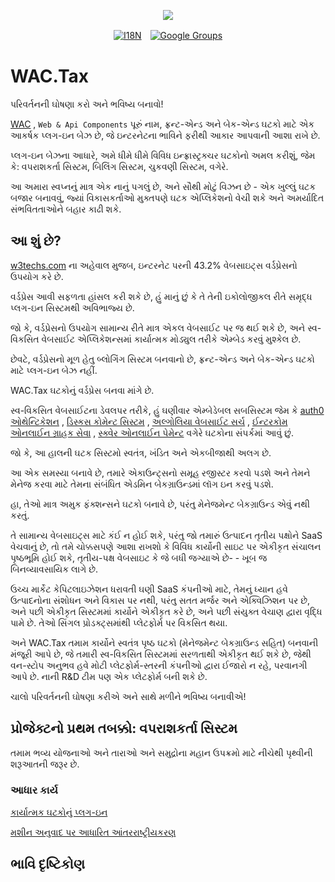<p align="center"><a href="https://wac.tax"><img src="https://cdn.jsdelivr.net/gh/wactax/img/logo.svg"/></a></p><p align="center"><a href="https://github.com/wactax/wac.tax/blob/main/doc/README.md#readme"><img alt="I18N" src="https://cdn.jsdelivr.net/gh/wactax/img/t.svg"/></a>　<a href="https://groups.google.com/u/2/g/wactax"><img alt="Google Groups" src="https://cdn.jsdelivr.net/gh/wactax/img/g-groups.svg"/></a></p>

# WAC.Tax

પરિવર્તનની ઘોષણા કરો અને ભવિષ્ય બનાવો!

[WAC](https://wac.tax) , `Web & Api Components` પૂરું નામ, ફ્રન્ટ-એન્ડ અને બેક-એન્ડ ઘટકો માટે એક આકર્ષક પ્લગ-ઇન બેઝ છે, જે ઇન્ટરનેટના ભાવિને ફરીથી આકાર આપવાની આશા રાખે છે.

પ્લગ-ઇન બેઝના આધારે, અમે ધીમે ધીમે વિવિધ ઇન્ફ્રાસ્ટ્રક્ચર ઘટકોનો અમલ કરીશું, જેમ કે: વપરાશકર્તા સિસ્ટમ, બિલિંગ સિસ્ટમ, ચુકવણી સિસ્ટમ, વગેરે.

આ અમારા સ્વપ્નનું માત્ર એક નાનું પગલું છે, અને સૌથી મોટું વિઝન છે - એક ખુલ્લું ઘટક બજાર બનાવવું, જ્યાં વિકાસકર્તાઓ મુક્તપણે ઘટક એપ્લિકેશનો વેચી શકે અને અમર્યાદિત સંભવિતતાઓને બહાર કાઢી શકે.

## આ શું છે?

[w3techs.com](https://w3techs.com/technologies/details/cm-wordpress) ના અહેવાલ મુજબ, ઇન્ટરનેટ પરની 43.2% વેબસાઇટ્સ વર્ડપ્રેસનો ઉપયોગ કરે છે.

વર્ડપ્રેસ આવી સફળતા હાંસલ કરી શકે છે, હું માનું છું કે તે તેની ઇકોલોજીકલ રીતે સમૃદ્ધ પ્લગ-ઇન સિસ્ટમથી અવિભાજ્ય છે.

જો કે, વર્ડપ્રેસનો ઉપયોગ સામાન્ય રીતે માત્ર એકલ વેબસાઈટ પર જ થઈ શકે છે, અને સ્વ-વિકસિત વેબસાઈટ એપ્લિકેશન્સમાં કાર્યાત્મક મોડ્યુલ તરીકે એમ્બેડ કરવું મુશ્કેલ છે.

છેવટે, વર્ડપ્રેસનો મૂળ હેતુ બ્લોગિંગ સિસ્ટમ બનવાનો છે, ફ્રન્ટ-એન્ડ અને બેક-એન્ડ ઘટકો માટે પ્લગ-ઇન બેઝ નહીં.

WAC.Tax ઘટકોનું વર્ડપ્રેસ બનવા માંગે છે.

સ્વ-વિકસિત વેબસાઈટના ડેવલપર તરીકે, હું ઘણીવાર એમ્બેડેબલ સબસિસ્ટમ જેમ કે [auth0 ઓથેન્ટિકેશન](https://auth0.com) , [ડિસ્કસ કોમેન્ટ સિસ્ટમ](https://disqus.com) , [અલ્ગોલિયા વેબસાઈટ સર્ચ](https://www.algolia.com) , [ઈન્ટરકોમ ઓનલાઈન ગ્રાહક સેવા](https://www.intercom.com) , [સ્ક્વેર ઓનલાઈન પેમેન્ટ](https://developer.squareup.com/docs/web-payments/overview) વગેરે ઘટકોના સંપર્કમાં આવું છું.

જો કે, આ હાલની ઘટક સિસ્ટમો સ્વતંત્ર, ખંડિત અને એકબીજાથી અલગ છે.

આ એક સમસ્યા બનાવે છે, તમારે એકાઉન્ટ્સનો સમૂહ રજીસ્ટર કરવો પડશે અને તેમને મેનેજ કરવા માટે તેમના સંબંધિત એડમિન બેકગ્રાઉન્ડમાં લૉગ ઇન કરવું પડશે.

હા, તેઓ માત્ર અમુક ફંક્શન્સને ઘટકો બનાવે છે, પરંતુ મેનેજમેન્ટ બેકગ્રાઉન્ડ એવું નથી કરતું.

તે સામાન્ય વેબસાઇટ્સ માટે કંઈ ન હોઈ શકે, પરંતુ જો તમારું ઉત્પાદન તૃતીય પક્ષોને SaaS વેચવાનું છે, તો તમે ચોક્કસપણે આશા રાખશો કે વિવિધ કાર્યોની સાઇટ પર એકીકૃત સંચાલન પૃષ્ઠભૂમિ હોઈ શકે, તૃતીય-પક્ષ વેબસાઇટ કે જે બધી જગ્યાએ છે- - ખૂબ જ બિનવ્યાવસાયિક લાગે છે.

ઉચ્ચ માર્કેટ કેપિટલાઇઝેશન ધરાવતી ઘણી SaaS કંપનીઓ માટે, તેમનું ધ્યાન હવે ઉત્પાદનોના સંશોધન અને વિકાસ પર નથી, પરંતુ સતત મર્જર અને એક્વિઝિશન પર છે, અને પછી એકીકૃત સિસ્ટમમાં કાર્યોને એકીકૃત કરે છે, અને પછી સંયુક્ત વેચાણ દ્વારા વૃદ્ધિ પામે છે. તેઓ સિંગલ પ્રોડક્ટ્સમાંથી પ્લેટફોર્મ પર વિકસિત થયા.

અને WAC.Tax તમામ કાર્યોને સ્વતંત્ર પૃષ્ઠ ઘટકો (મેનેજમેન્ટ બેકગ્રાઉન્ડ સહિત) બનવાની મંજૂરી આપે છે, જે તમારી સ્વ-વિકસિત સિસ્ટમમાં સરળતાથી એકીકૃત થઈ શકે છે, જેથી વન-સ્ટોપ અનુભવ હવે મોટી પ્લેટફોર્મ-સ્તરની કંપનીઓ દ્વારા ઈજારો ન રહે, પરવાનગી આપે છે. નાની R&D ટીમ પણ એક પ્લેટફોર્મ બની શકે છે.

ચાલો પરિવર્તનની ઘોષણા કરીએ અને સાથે મળીને ભવિષ્ય બનાવીએ!

## પ્રોજેક્ટનો પ્રથમ તબક્કો: વપરાશકર્તા સિસ્ટમ

તમામ ભવ્ય યોજનાઓ અને તારાઓ અને સમુદ્રોના મહાન ઉપક્રમો માટે નીચેથી પૃથ્વીની શરૂઆતની જરૂર છે.

### આધાર કાર્ય

[કાર્યાત્મક ઘટકોનું પ્લગ-ઇન](./pkg.md)

[મશીન અનુવાદ પર આધારિત આંતરરાષ્ટ્રીયકરણ](./i18n.md)

## ભાવિ દૃષ્ટિકોણ
